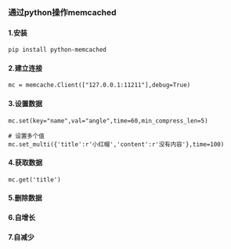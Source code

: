 ### 通过python操作memcached

#### 1.安装

```
pip install python-memcached
```

#### 2.建立连接

```
mc = memcache.Client(["127.0.0.1:11211"],debug=True)
```

#### 3.设置数据

```
mc.set(key="name",val="angle",time=60,min_compress_len=5)

# 设置多个值
mc.set_multi({'title':r'小红帽','content':r'没有内容'},time=100)
```

#### 4.获取数据

```
mc.get('title')
```

#### 5.删除数据

#### 6.自增长

#### 7.自减少



